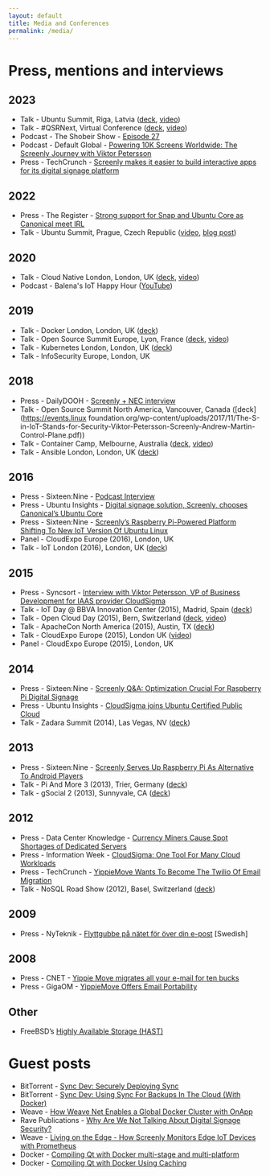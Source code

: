 ```yaml
---
layout: default
title: Media and Conferences
permalink: /media/
---
```


# Press, mentions and interviews

## 2023

- Talk - Ubuntu Summit, Riga, Latvia ([deck](https://speakerdeck.com/vpetersson/from-pets-to-cattle), [video](https://www.youtube.com/watch?v=oeIkJD3cTtw))
- Talk - #QSRNext, Virtual Conference ([deck](https://speakerdeck.com/vpetersson/beyond-just-a-menu-display), [video](https://www.youtube.com/watch?v=bkzFDTh_DdI))
- Podcast - The Shobeir Show - [Episode 27](https://open.spotify.com/episode/2EMPYfIfS7RfBXdmGRMb3P?si=6286b660053e482d&nd=1)
- Podcast - Default Global - [Powering 10K Screens Worldwide: The Screenly Journey with Viktor Petersson](https://default.gogloby.io/viktor-petersson-interview/)
- Press - TechCrunch - [Screenly makes it easier to build interactive apps for its digital signage platform](https://techcrunch.com/2023/08/30/screenly-makes-it-easier-to-build-interactive-apps-for-its-digital-signage-platform/)

## 2022

- Press - The Register - [Strong support for Snap and Ubuntu Core as Canonical meet IRL](https://www.theregister.com/2022/11/09/canonical_conference/)
- Talk - Ubuntu Summit, Prague, Czech Republic ([video](https://www.youtube.com/watch?v=fVkDqJzXKa0), [blog post](https://www.screenly.io/blog/2022/11/29/five-years-of-ubuntu-core/))

## 2020

- Talk - Cloud Native London, London, UK ([deck](https://speakerdeck.com/vpetersson/the-devsecops-iceberg-at-cloud-native-london), [video](https://youtu.be/BNnP4AmMdQE?t=130))
- Podcast - Balena's IoT Happy Hour ([YouTube](https://www.youtube.com/watch?v=SgCRvEP2KyA))

## 2019

- Talk - Docker London, London, UK ([deck](https://speakerdeck.com/vpetersson/whats-mtls-at-docker-london))
- Talk - Open Source Summit Europe, Lyon, France ([deck](https://speakerdeck.com/vpetersson/the-s-in-iot-stands-for-security), [video](https://www.youtube.com/watch?v=7yN999B11Ms&list=PLbzoR-pLrL6pamOj4UifcMJf560Ph6mJp&index=43&t=0s))
- Talk - Kubernetes London, London, UK ([deck](https://speakerdeck.com/vpetersson/living-on-the-edge-at-kubernetes-london))
- Talk - InfoSecurity Europe, London, UK

## 2018

- Press - DailyDOOH - [Screenly + NEC interview](https://www.youtube.com/watch?v=LtFCOHrgvs4)
- Talk - Open Source Summit North America, Vancouver, Canada ([deck](https://events.linux foundation.org/wp-content/uploads/2017/11/The-S-in-IoT-Stands-for-Security-Viktor-Petersson-Screenly-Andrew-Martin-Control-Plane.pdf))
- Talk - Container Camp, Melbourne, Australia ([deck](https://docs.google.com/presentation/d/1E1ZzkMmytOoW-aLkWlJzFT1MYLWE2RyAv0qOjQkxDt8/edit?usp=sharing), [video](https://www.youtube.com/watch?v=PmWYTjr_Xso))
- Talk - Ansible London, London, UK ([deck](https://speakerdeck.com/vpetersson/provisioner-at-ansible-london))

## 2016

- Press - Sixteen:Nine - [Podcast Interview](http://sixteennine.podbean.com/e/viktor-petersson-screenly/)
- Press - Ubuntu Insights - [Digital signage solution, Screenly, chooses Canonical’s Ubuntu Core](https://blog.ubuntu.com/2016/05/18/digital-signage-solution-screenly-chooses-canonicals-ubuntu-core)
- Press - Sixteen:Nine - [Screenly’s Raspberry Pi-Powered Platform Shifting To New IoT Version Of Ubuntu Linux](https://www.sixteen-nine.net/2016/05/18/screenlys-raspberry-pi-powered-platform-shifting-to-new-iot-version-of-ubuntu-linux/)
- Panel - CloudExpo Europe (2016), London, UK
- Talk - IoT London (2016), London, UK ([deck](https://speakerdeck.com/vpetersson/screenly-at-iot-london))

## 2015

- Press - Syncsort - [Interview with Viktor Petersson, VP of Business Development for IAAS provider CloudSigma](https://blog.syncsort.com/2015/01/big-data/interview-viktor-petersson-vp-business-development-iaas-provider-cloudsigma/)
- Talk - IoT Day @ BBVA Innovation Center (2015), Madrid, Spain ([deck](https://speakerdeck.com/vpetersson/iot-use-case-screenly))
- Talk - Open Cloud Day (2015), Bern, Switzerland ([deck](https://speakerdeck.com/vpetersson/server-evolution-from-mainframes-to-containers-and-paas), [video](https://www.youtube.com/watch?v=pHdc3f98Kxs&index=11&list=PLofS3lNZckseu0v_CP4XjgDUQxRKfF6gA))
- Talk - ApacheCon North America (2015), Austin, TX ([deck](https://speakerdeck.com/vpetersson/an-introduction-to-cgroups-and-cgroupspy))
- Talk - CloudExpo Europe (2015), London UK ([video](https://www.youtube.com/watch?v=BfCzbD1WXO8))
- Panel - CloudExpo Europe (2015), London, UK

## 2014

- Press - Sixteen:Nine - [Screenly Q&A: Optimization Crucial For Raspberry Pi Digital Signage](https://www.sixteen-nine.net/2014/03/24/screenly-qa-optimization-crucial-raspberry-pi-digital-signage/)
- Press - Ubuntu Insights - [CloudSigma joins Ubuntu Certified Public Cloud](https://blog.ubuntu.com/2014/10/15/cloudsigma-joins-ubuntu-certified-public-cloud)
- Talk - Zadara Summit (2014), Las Vegas, NV ([deck](https://speakerdeck.com/vpetersson/cloudsigma-zadara-summit))

## 2013

- Press - Sixteen:Nine - [Screenly Serves Up Raspberry Pi As Alternative To Android Players](https://www.sixteen-nine.net/2013/05/03/screenly-serves-raspberry-pi-alternative-android-players/)
- Talk - Pi And More 3 (2013), Trier, Germany ([deck](https://speakerdeck.com/vpetersson/screenly-at-pi-and-more-3))
- Talk - gSocial 2 (2013), Sunnyvale, CA ([deck](https://speakerdeck.com/vpetersson/email-migration-best-practices))

## 2012

- Press - Data Center Knowledge - [Currency Miners Cause Spot Shortages of Dedicated Servers](https://www.informationweek.com/cloud/cloud-storage/cloudsigma-one-tool-for-many-cloud-workloads/d/d-id/1114055)
- Press - Information Week - [CloudSigma: One Tool For Many Cloud Workloads](https://www.informationweek.com/cloud/cloud-storage/cloudsigma-one-tool-for-many-cloud-workloads/d/d-id/1114055)
- Press - TechCrunch - [YippieMove Wants To Become The Twilio Of Email Migration](https://techcrunch.com/2012/02/07/yippiemove-wants-to-become-the-twilio-of-email-migration/)
- Talk - NoSQL Road Show (2012), Basel, Switzerland ([deck](https://speakerdeck.com/vpetersson/mongodbs-replica-sets-painless-scaling-and-high-availability-ha))

## 2009

- Press - NyTeknik - [Flyttgubbe på nätet för över din e-post](https://www.nyteknik.se/digitalisering/flyttgubbe-pa-natet-for-over-din-e-post-6408650) [Swedish]

## 2008

- Press - CNET - [Yippie Move migrates all your e-mail for ten bucks](https://www.cnet.com/news/yippie-move-migrates-all-your-e-mail-for-ten-bucks/)
- Press - GigaOM - [YippieMove Offers Email Portability](https://gigaom.com/2008/08/14/yippiemove-email-portability/)

## Other

- FreeBSD’s [Highly Available Storage (HAST)](https://www.freebsd.org/doc/en/books/handbook/disks-hast.html)

# Guest posts

- BitTorrent - [Sync Dev: Securely Deploying Sync](https://www.resilio.com/blog/sync-dev-securely-deploying-sync)
- BitTorrent - [Sync Dev: Using Sync For Backups In The Cloud (With Docker)](https://www.resilio.com/blog/sync-dev-using-sync-for-backups-in-the-cloud-with-docker)
- Weave - [How Weave Net Enables a Global Docker Cluster with OnApp](https://www.weave.works/blog/weave-global-docker-cluster/)
- Rave Publications - [Why Are We Not Talking About Digital Signage Security?](https://www.ravepubs.com/not-talking-digital-signage-security/)
- Weave - [Living on the Edge - How Screenly Monitors Edge IoT Devices with Prometheus](https://www.weave.works/blog/living-on-the-edge-how-screenly-monitors-edge-iot-devices-with-prometheus)
- Docker - [Compiling Qt with Docker multi-stage and multi-platform](https://www.docker.com/blog/compiling-qt-with-docker-multi-stage-and-multi-platform/)
- Docker - [Compiling Qt with Docker Using Caching](https://www.docker.com/blog/compiling-qt-with-docker-using-caching/)
